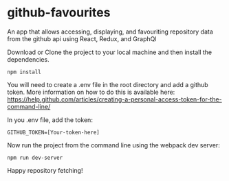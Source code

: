 # github-favourites
An app that allows accessing, displaying, and favouriting repository data from the github api using React, Redux, and GraphQl

Download or Clone the project to your local machine and then install the dependencies.

```
npm install
```

You will need to create a .env file in the root directory and add a github token. More information on how to do this is available here: https://help.github.com/articles/creating-a-personal-access-token-for-the-command-line/

In you .env file, add the token:

```
GITHUB_TOKEN=[Your-token-here]
```

Now run the project from the command line using the webpack dev server:

```
npm run dev-server
```

Happy repository fetching!
